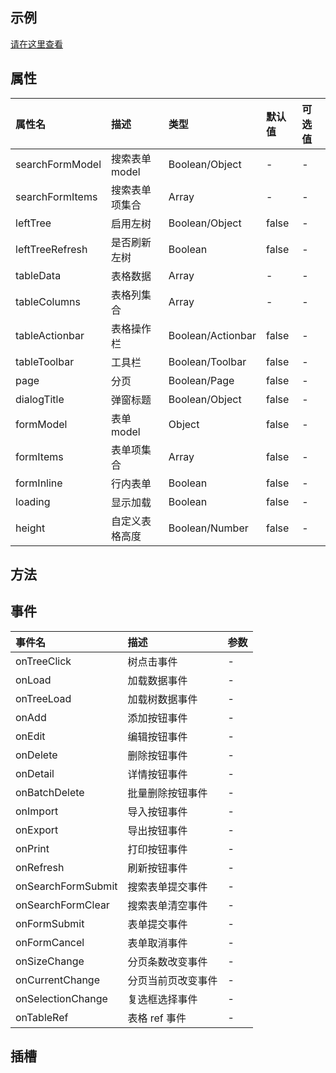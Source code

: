 ## 示例

[请在这里查看](https://template.ainiteam.com/#/components/crud)

## 属性

| 属性名          | 描述           | 类型              | 默认值 | 可选值 |
| :-------------- | :------------- | :---------------- | :----- | :----- |
| searchFormModel | 搜索表单 model | Boolean/Object    | -      | -      |
| searchFormItems | 搜索表单项集合 | Array<FormItem>   | -      | -      |
| leftTree        | 启用左树       | Boolean/Object    | false  | -      |
| leftTreeRefresh | 是否刷新左树   | Boolean           | false  | -      |
| tableData       | 表格数据       | Array             | -      | -      |
| tableColumns    | 表格列集合     | Array<Column>     | -      | -      |
| tableActionbar  | 表格操作栏     | Boolean/Actionbar | false  | -      |
| tableToolbar    | 工具栏         | Boolean/Toolbar   | false  | -      |
| page            | 分页           | Boolean/Page      | false  | -      |
| dialogTitle     | 弹窗标题       | Boolean/Object    | false  | -      |
| formModel       | 表单 model     | Object            | false  | -      |
| formItems       | 表单项集合     | Array<FormItem>   | false  | -      |
| formInline      | 行内表单       | Boolean           | false  | -      |
| loading         | 显示加载       | Boolean           | false  | -      |
| height          | 自定义表格高度 | Boolean/Number    | false  | -      |

## 方法

## 事件

| 事件名             | 描述               | 参数 |
| :----------------- | :----------------- | :--- |
| onTreeClick        | 树点击事件         | -    |
| onLoad             | 加载数据事件       | -    |
| onTreeLoad         | 加载树数据事件     | -    |
| onAdd              | 添加按钮事件       | -    |
| onEdit             | 编辑按钮事件       | -    |
| onDelete           | 删除按钮事件       | -    |
| onDetail           | 详情按钮事件       | -    |
| onBatchDelete      | 批量删除按钮事件   | -    |
| onImport           | 导入按钮事件       | -    |
| onExport           | 导出按钮事件       | -    |
| onPrint            | 打印按钮事件       | -    |
| onRefresh          | 刷新按钮事件       | -    |
| onSearchFormSubmit | 搜索表单提交事件   | -    |
| onSearchFormClear  | 搜索表单清空事件   | -    |
| onFormSubmit       | 表单提交事件       | -    |
| onFormCancel       | 表单取消事件       | -    |
| onSizeChange       | 分页条数改变事件   | -    |
| onCurrentChange    | 分页当前页改变事件 | -    |
| onSelectionChange  | 复选框选择事件     | -    |
| onTableRef         | 表格 ref 事件      | -    |

## 插槽
